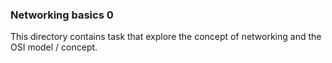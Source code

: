 ### Networking basics 0

This directory contains task that explore the concept
of networking and the OSI model / concept.
